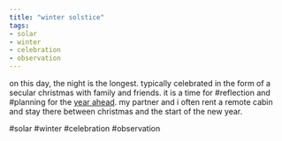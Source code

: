 ```yaml
---
title: "winter solstice"
tags:
- solar
- winter
- celebration
- observation
---
```


on this day, the night is the longest. typically celebrated in the form of a secular christmas with family and friends. it is a time for #reflection and #planning for the [year ahead](new%20year's%20day.md). my partner and i often rent a remote cabin and stay there between christmas and the start of the new year.

#solar #winter #celebration #observation 